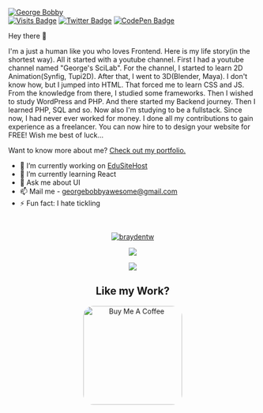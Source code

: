 [![George Bobby](https://ik.imagekit.io/designsproweb/web/img/126264992_379923150096492_4130696704871181214_n_YaKqzvzmM.jpg)](http://designsproweb.thats.im/)
<br>
[![Visits Badge](https://badges.pufler.dev/visits/georgebawesome/georgebawesome)](https://github.com/georgebawesome)
[![Twitter Badge](https://img.shields.io/badge/Twitter-Profile-informational?style=flat&logo=twitter&logoColor=white&color=1CA2F1)](https://twitter.com/georgebawesome)
[![CodePen Badge](https://img.shields.io/badge/CodePen-Profile-informational?style=flat&logo=codepen&logoColor=white&color=black)](https://codepen.io/georgebawesome)

Hey there 👋

I'm a just a human like you who loves Frontend. Here is my life story(in the shortest way). All it started with a youtube channel. First I had a youtube channel named "George's SciLab". For the channel, I started to learn 2D Animation(Synfig, Tupi2D). After that, I went to 3D(Blender, Maya). I don't know how, but I jumped into HTML. That forced me to learn CSS and JS. From the knowledge from there, I studied some frameworks. Then I wished to study WordPress and PHP. And there started my Backend journey. Then I learned PHP, SQL and so. Now also I'm studying to be a fullstack. Since now, I had never ever worked for money. I done all my contributions to gain experience as a freelancer. You can now hire to to design your website for FREE! Wish me best of luck...

Want to know more about me? [Check out my portfolio.](https://braydoncoyer.dev/)

- 🔭 I’m currently working on <a href="http://temp.edusitehost.org/">EduSiteHost</a>
- 🌱 I’m currently learning React
- 💬 Ask me about UI
- 📫 Mail me - georgebobbyawesome@gmail.com
- ⚡ Fun fact: I hate tickling

<br>

<p align="center"> <a href="https://github.com/ryo-ma/github-profile-trophy"><img src="https://github-profile-trophy.vercel.app/?username=georgebawesome" alt="braydentw" /></a> </p>

<p align="center">
  
  <a href="https://github.com/anuraghazra/github-readme-stats">
    <img src="https://github-readme-stats.vercel.app/api?username=georgebawesome&theme=prussian&show_icons=true&count_private=true&hide_border=true">
  </a>
</p>

<p align="center">
  <a href="https://github.com/anuraghazra/github-readme-stats">
    <img src="https://github-readme-stats.vercel.app/api/top-langs/?username=georgebawesome&layout=compact&theme=prussian">
  </a>
</p>

<h2 align="center">Like my Work?</h2>

<p align="center">
<a href="https://www.buymeacoffee.com/georgebawesome" target="_blank"><img src="https://cdn.buymeacoffee.com/buttons/default-red.png" alt="Buy Me A Coffee" width="200"  style="border-radius: 20px;"></a>
</p> 
